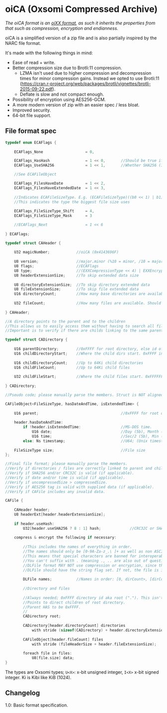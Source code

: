 # oiCA (Oxsomi Compressed Archive)

*The oiCA format is an [oiXX format](oiXX.md), as such it inherits the properties from that such as compression, encryption and endianness.*

oiCA is a simplified version of a zip file and is also partially inspired by the NARC file format. 

It's made with the following things in mind: 

- Ease of read + write.
- Better compression size due to Brotli:11 compression.
  - LZMA isn't used due to higher compression and decompression times for minor compression gains. Instead we opted to use Brotli:11 (https://cran.r-project.org/web/packages/brotli/vignettes/brotli-2015-09-22.pdf).
  - Deflate is slow and not compact enough.
- Possibility of encryption using AES256-GCM.
- A more modern version of zip with an easier spec / less bloat.
- Improved security.
- 64-bit file support.

## File format spec

```c
typedef enum ECAFlags {
    
	ECAFlags_None 					= 0,

	ECAFlags_HasHash				= 1 << 0,		//Should be true if compression or encryption is on
	ECAFlags_UseSHA256				= 1 << 1,		//Whether SHA256 (1) or CRC32C (0) is used as hash

	//See ECAFileObject

	ECAFlags_FilesHaveDate			= 1 << 2,
	ECAFlags_FilesHaveExtendedDate	= 1 << 3,
    
    //Indicates ECAFileSizeType. E.g. (ECAFileSizeType)((b0 << 1) | b1)
    //This indicates the type the biggest file size uses
    
	ECAFlags_FileSizeType_Shift		= 4,
	ECAFlags_FileSizeType_Mask		= 3

	//ECAFlags_Next					= 1 << 6
        
} ECAFlags;

typedef struct CAHeader {
    
    U32 magicNumber;			//oiCA (0x4143696F)
    
    U8 version;					//major.minor (%10 = minor, /10 = major (+1 to get real major)
    U8 flags;					//ECAFlags
    U8 type;					//(EXXCompressionType << 4) | EXXEncryptionType. Each enum should be <Count
    U8 headerExtensionSize;		//To skip extended data size
    
    U8 directoryExtensionSize;	//To skip directory extended data
    U8 fileExtensionSize;		//To skip file extended data		
    U16 directoryCount;			//How many base directories are available. Should be < 0xFFFF
    
    U32 fileCount;				//How many files are available. Should be < 0xFFFF0000
    
} CAHeader;

//A directory points to the parent and to the children
//This allows us to easily access them without having to search all files
//Important is to verify if there are childs linking to the same parent or invalid child offsets

typedef struct CADirectory {
    
    U16 parentDirectory;		//0xFFFF for root directory, else id of parent directory (can't be self, unless root directory then it should be 0xFFFF)
    U16 childDirectoryStart;	//Where the child dirs start. 0xFFFF indicates no child directories
    
    U16 childDirectoryCount;	//Up to 64Ki child directories  
    U16 childFileCount;			//Up to 64Ki child files
    
    U32 childFileStart;			//Where the child files start. 0xFFFFFFFF indicates no child files
    
} CADirectory;

//Pseudo code; please manually parse the members. Struct is NOT aligned.

CAFileObject<FileSizeType, hasDateAndTime, isExtendedTime> {
    
    U16 parent;										//0xFFFF for root directory
    
    header.hasDateAndTime:
    	if !header.isExtendedTime:					//MS-DOS time.
		    U16 date;								//Day (5b), Month (4b), Year (Since 1980-2107 (7b))
		   	U16 time;								//Sec/2 (5b), Min (6b), Hour (5b)
		else: Ns timestamp;							//U64; (Unix timestamp * 1e9 + ns). 1970-2553
    
    FileSizeType size;								//File size 
};

//Final file format; please manually parse the members.
//Verify if directories / files are correctly linked to parent and children.
//Verify if SHA256 and/or CRC32C is valid (if applicable).
//Verify if date and/or time is valid (if applicable).
//Verify if uncompressedSize > compressedSize.
//Verify if AES256 tag is valid with supplied data (if applicable).
//Verify if CAFile includes any invalid data.

CAFile {
    
    CAHeader header;
    U8 headerExt[header.headerExtensionSize];
    
    if header.useHash:
	    U32[header.useSHA256 ? 8 : 1] hash;				//CRC32C or SHA256
    
    compress & encrypt the following if necessary:
    
    	//This includes the names of everything in order.
    	//The names should only be [0-9A-Za-z_.\ ]+ as well as non ASCII characters.
    	//This means that special characters are banned for interoperability reasons.
    	//You can't suffix with . (meaning ., .. are also out of question).
    	//DLFile format MAY NOT use compression or encryption, since that's done by CAFile.
    	//DLFile should have the string flag set. If not, the file is invalid.
    
    	DLFile names;			//Names in order: [0, dirCount>, [dirCount, dirCount+fileCount>
    
    	//Directory and files
    
    	//Always needed; 0xFFFF directory id aka root ("."). This isn't present in DLFile names.
    	//Points to direct children of root directory.
    	//Parent HAS to be 0xFFFF.
    	//
    	CADirectory root;
    
	    CADirectory[header.directoryCount] directories
            with stride (sizeof(CADirectory) + header.directoryExtensionSize);
    	
	    CAFileObject[header.fileCount] files
            with stride (fileHeaderSize + header.fileExtensionSize);
    
		foreach file in files:
			U8[file.size] data;
}
```

The types are Oxsomi types; `U<X>`: x-bit unsigned integer, `I<X>` x-bit signed integer. Ki is Kibi like KiB (1024).

## Changelog

1.0: Basic format specification.